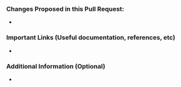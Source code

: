 ### Changes Proposed in this Pull Request:
* 

### Important Links (Useful documentation, references, etc)
* 

### Additional Information (Optional)
* 
